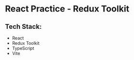 # React Practice - Redux Toolkit  

## Tech Stack:  
* React  
* Redux Toolkit  
* TypeScript  
* Vite  

